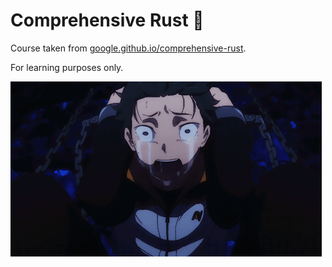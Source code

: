 # Comprehensive Rust 🦀

Course taken from [google.github.io/comprehensive-rust](https://google.github.io/comprehensive-rust/).  

For learning purposes only.  

![](./asset/breakdown.gif)

